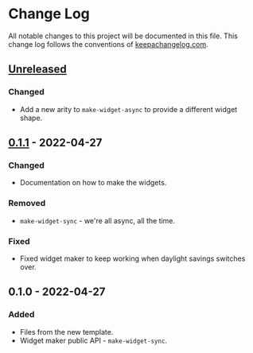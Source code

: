 # Change Log
All notable changes to this project will be documented in this file. This change log follows the conventions of [keepachangelog.com](http://keepachangelog.com/).

## [Unreleased]
### Changed
- Add a new arity to `make-widget-async` to provide a different widget shape.

## [0.1.1] - 2022-04-27
### Changed
- Documentation on how to make the widgets.

### Removed
- `make-widget-sync` - we're all async, all the time.

### Fixed
- Fixed widget maker to keep working when daylight savings switches over.

## 0.1.0 - 2022-04-27
### Added
- Files from the new template.
- Widget maker public API - `make-widget-sync`.

[Unreleased]: https://sourcehost.site/your-name/most-common-word/compare/0.1.1...HEAD
[0.1.1]: https://sourcehost.site/your-name/most-common-word/compare/0.1.0...0.1.1
